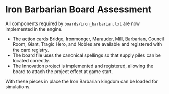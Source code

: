 # Iron Barbarian Board Assessment

All components required by `boards/iron_barbarian.txt` are now implemented in the engine.

- The action cards Bridge, Ironmonger, Marauder, Mill, Barbarian, Council Room, Giant, Tragic Hero, and Nobles are available and
  registered with the card registry.
- The board file uses the canonical spellings so that supply piles can be located correctly.
- The Innovation project is implemented and registered, allowing the board to attach the project effect at game start.

With these pieces in place the Iron Barbarian kingdom can be loaded for simulations.
